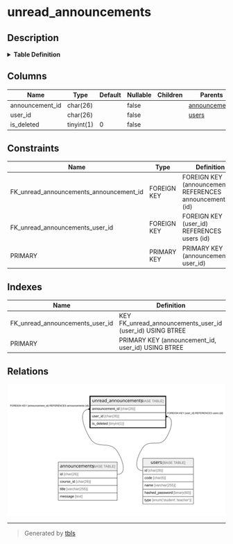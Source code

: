 # unread_announcements

## Description

<details>
<summary><strong>Table Definition</strong></summary>

```sql
CREATE TABLE `unread_announcements` (
  `announcement_id` char(26) COLLATE utf8mb4_bin NOT NULL,
  `user_id` char(26) COLLATE utf8mb4_bin NOT NULL,
  `is_deleted` tinyint(1) NOT NULL DEFAULT '0',
  PRIMARY KEY (`announcement_id`,`user_id`),
  KEY `FK_unread_announcements_user_id` (`user_id`),
  CONSTRAINT `FK_unread_announcements_announcement_id` FOREIGN KEY (`announcement_id`) REFERENCES `announcements` (`id`),
  CONSTRAINT `FK_unread_announcements_user_id` FOREIGN KEY (`user_id`) REFERENCES `users` (`id`)
) ENGINE=InnoDB DEFAULT CHARSET=utf8mb4 COLLATE=utf8mb4_bin
```

</details>

## Columns

| Name | Type | Default | Nullable | Children | Parents | Comment |
| ---- | ---- | ------- | -------- | -------- | ------- | ------- |
| announcement_id | char(26) |  | false |  | [announcements](announcements.md) |  |
| user_id | char(26) |  | false |  | [users](users.md) |  |
| is_deleted | tinyint(1) | 0 | false |  |  |  |

## Constraints

| Name | Type | Definition |
| ---- | ---- | ---------- |
| FK_unread_announcements_announcement_id | FOREIGN KEY | FOREIGN KEY (announcement_id) REFERENCES announcements (id) |
| FK_unread_announcements_user_id | FOREIGN KEY | FOREIGN KEY (user_id) REFERENCES users (id) |
| PRIMARY | PRIMARY KEY | PRIMARY KEY (announcement_id, user_id) |

## Indexes

| Name | Definition |
| ---- | ---------- |
| FK_unread_announcements_user_id | KEY FK_unread_announcements_user_id (user_id) USING BTREE |
| PRIMARY | PRIMARY KEY (announcement_id, user_id) USING BTREE |

## Relations

![er](unread_announcements.svg)

---

> Generated by [tbls](https://github.com/k1LoW/tbls)
